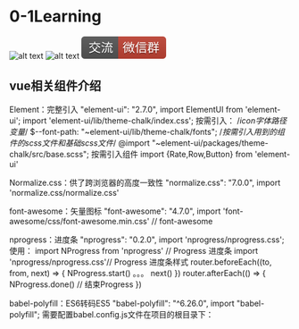 # 0-1Learning

![alt text](../static/common/svg/luoxiaosheng.svg "公众号")
![alt text](../static/common/svg/luoxiaosheng_learning.svg "学习")
![alt text](../static/common/svg/luoxiaosheng_wechat.svg "微信")


## vue相关组件介绍

Element：完整引入
    "element-ui": "2.7.0",
import ElementUI from 'element-ui';
import 'element-ui/lib/theme-chalk/index.css';
按需引入：
/*icon字体路径变量*/
$--font-path: "~element-ui/lib/theme-chalk/fonts";
/*按需引入用到的组件的scss文件和基础scss文件*/
@import "~element-ui/packages/theme-chalk/src/base.scss";
按需引入组件
import {Rate,Row,Button} from 'element-ui'

Normalize.css：供了跨浏览器的高度一致性
    "normalize.css": "7.0.0",
import 'normalize.css/normalize.css'

font-awesome：矢量图标
    "font-awesome": "4.7.0",
import 'font-awesome/css/font-awesome.min.css' // font-awesome

nprogress：进度条
    "nprogress": "0.2.0",
import 'nprogress/nprogress.css';
使用：
import NProgress from 'nprogress' // Progress 进度条
import 'nprogress/nprogress.css'// Progress 进度条样式
router.beforeEach((to, from, next) => {
  NProgress.start()
  。。。
  next()
})
router.afterEach(() => {
  NProgress.done() // 结束Progress
})

babel-polyfill：ES6转码ES5
    "babel-polyfill": "^6.26.0",
import "babel-polyfill";
需要配置babel.config.js文件在项目的根目录下：




